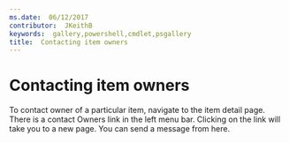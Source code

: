```yaml
---
ms.date:  06/12/2017
contributor:  JKeithB
keywords:  gallery,powershell,cmdlet,psgallery
title:  Contacting item owners
---
```

# Contacting item owners

To contact owner of a particular item, navigate to the item detail page.
There is a contact Owners link in the left menu bar.
Clicking on the link will take you to a new page.
You can send a message from here.